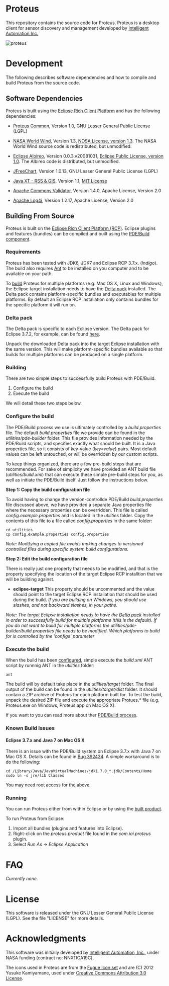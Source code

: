 # Proteus 

This repository contains the source code for Proteus. Proteus is a
desktop client for sensor discovery and management developed by
[Intelligent Automation Inc.](http://www.i-a-i.com)

![proteus](https://raw.github.com/intelligentautomation/proteus/master/utilities/screenshots/proteus-1.2.0.png)

# Development 

The following describes software dependencies and how to compile and build Proteus from the source code. 

## Software Dependencies 

Proteus is built using the
[Eclipse Rich Client Platform](http://wiki.eclipse.org/index.php/Rich_Client_Platform)
and has the following dependencies:

* [Proteus Common](https://github.com/intelligentautomation/proteus-common), Version 1.0, GNU Lesser General Public License (LGPL)

* [NASA World Wind](http://worldwind.arc.nasa.gov/java/), Version 1.3, [NOSA License, version 1.3](http://ti.arc.nasa.gov/opensource/nosa/ "NOSA License"). The NASA World Wind source code is redistributed, but unmodified. 

* [Eclipse Albireo](http://wiki.eclipse.org/Albireo_Project "Eclipse Albireo"), Version 0.0.3.v20081031, [Eclipse Public License, version 1.0](http://www.eclipse.org/legal/epl-v10.html "Eclipse Public License"). The Albireo code is distributed, but unmodified. 

* [JFreeChart](http://www.jfree.org/jfreechart/), Version 1.0.13, GNU Lesser General Public License (LGPL)

* [Java XT - RSS & GIS](http://www.javaxt.com/), Version 1.1, [MIT License](http://www.javaxt.com/downloads/javaxt-core/LICENSE.TXT "MIT License")

* [Apache Commons Validator](http://commons.apache.org/proper/commons-validator/ "Apache Commons Validator"), Version 1.4.0, Apache License, Version 2.0

* [Apache Log4j](http://logging.apache.org/log4j/1.2/ "Apache Log4j"), Version 1.2.17, Apache License, Version 2.0

## Building From Source

Proteus is built on the [Eclipse Rich Client Platform (RCP)](http://wiki.eclipse.org/index.php/Rich_Client_Platform "Eclipse RCP"). Eclipse plugins and features (bundles) can be compiled and built using the [PDE/Build component](http://www.eclipse.org/pde/pde-build/ "PDE/Build"). 

### Requirements 

Proteus has been tested with JDK6, JDK7 and Eclipse RCP 3.7.x. (_Indigo_). The build also requires [Ant](http://ant.apache.org/ "Ant") to be installed on you computer and to be available on your path. 

To [build](#building) Proteus for multiple platforms (e.g. Mac OS X, Linux and Windows), the Eclipse target installation needs to have the [Delta pack](#delta-pack) installed. The Delta pack contains platform-specific bundles and executables for multiple platforms. By default an Eclipse RCP installation only contains bundles for the specific platform it will run on. 

### Delta pack

The Delta pack is specific to each Eclipse version. The Delta pack for Eclipse 3.7.2, for example, can be found [here](http://download.eclipse.org/eclipse/downloads/drops/R-3.7.2-201202080800/). 

Unpack the downloaded Delta pack into the target Eclipse installation with the same version. This will make platform-specific bundles available so that builds for multiple platforms can be produced on a single platform.

### Building 

There are two simple steps to successfully build Proteus with PDE/Build. 

1. Configure the build
2. Execute the build

We will detail these two steps below. 

### Configure the build

The PDE/Build process we use is ultimately controlled by a _build.properties_ file. The default _build.properties_ file we provide can be found in the _utilities/pde-builder_ folder. This file provides information needed by the PDE/Build scripts, and specifies exactly what should be built. It is a Java properties file, so it consists of key-value (_key=value_) pairs. Most default values can be left untouched, or will be overridden by our custom scripts.

To keep things organized, there are a few pre-build steps that are recommended. For sake of simplicity we have provided an ANT build file (_utilities/build.xml_) that can execute these simple pre-build steps for you, as well as initiate the PDE/Build itself. Just follow the instructions below. 

**Step 1: Copy the build configuration file**

To avoid having to change the version-controllde PDE/Build _build.properties_ file discussed above, we have provided a separate Java properties file where the necessary properties can be overridden. This file is called _config.example.properties_ and is located in the _utilities_ folder. Copy the contents of this file to a file called _config.properties_ in the same folder:  

    cd utilities
    cp config.example.properties config.properties

*Note: Modifying a copied file avoids making changes to versioned controlled files during specific system build configurations.*

**Step 2: Edit the build configuration file**

There is really just one property that needs to be modified, and that is the property specifying the location of the target Eclipse RCP installtion that we will be building against. 

* **eclipse-target** This property should be uncommented and the value should point to the target Eclipse RCP installation that should be used during the build. *If you are building on Windows, you should use slashes, and not backward slashes, in your paths.* 

*Note: The target Eclipse installation needs to have the [Delta pack](#delta-pack) installed in order to successfully build for multiple platforms (this is the default). If you do not want to build for multiple platforms the utilities/pde-builder/build.properties file needs to be modified. Which platforms to build for is controlled by the 'configs' parameter*

### Execute the build 

When the build has been [configured](#configure-the-build), simple execute the _build.xml_ ANT script by runnnig ANT in the _utilities_ folder: 

    ant

The build will by default take place in the _utilities/target_ folder. The final output of the build can be found in the _utilities/target/dist_ folder. It should contain a ZIP archive of Proteus for each platform built for. To test the build, unpack the desired ZIP file and execute the appropriate Protues.* file (e.g. Proteus.exe on Windows, Proteus.app on Mac OS X). 

If you want to you can read more about ther [PDE/Build process](http://help.eclipse.org/indigo/index.jsp?topic=%2Forg.eclipse.pde.doc.user%2Ftasks%2Fpde_product_build.htm).

### Known Build Issues 

#### Eclipse 3.7.x and Java 7 on Mac OS X

There is an issue with the PDE/Build system on Eclipse 3.7.x with Java 7 on Mac OS X. Details can be found in [Bug 392434](https://bugs.eclipse.org/bugs/show_bug.cgi?id=392434 "Bug 392434"). A simple workaround is to do the following: 

    cd /Library/Java/JavaVirtualMachines/jdk1.7.0_*.jdk/Contents/Home
    sudo ln -s jre/lib Classes

You may need root access for the above.

### Running

You can run Proteus either from within Eclipse or by using the [built product](#execute-the-build). 

To run Proteus from Eclipse: 

1. Import all bundles (plugins and features into Eclipse).
2. Right-click on the _proteus.product_ file found in the _com.iai.proteus_ plugin. 
3. Select _Run As_ -> _Eclipse Application_

# FAQ

*Currently none.*

# License 

This software is released under the GNU Lesser General Public License (LGPL). See the file "LICENSE" for more details. 

# Acknowledgments

This software was initially developed by [Intelligent Automation, Inc.](http://www.i-a-i.com "IAI"), under NASA funding (contract no: NNX11CA19C). 

The icons used in Proteus are from the
[Fugue Icon set](http://p.yusukekamiyamane.com/icons/search/fugue/) and are   (C) 2012 Yusuke Kamiyamane, used under
[Creative Commons
Attribution 3.0 License](http://creativecommons.org/licenses/by/3.0/).

